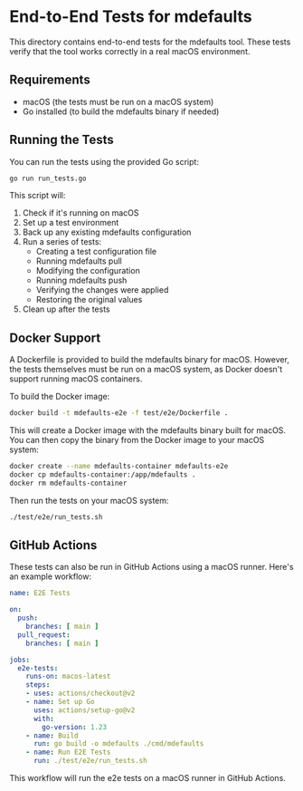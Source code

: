 # End-to-End Tests for mdefaults

This directory contains end-to-end tests for the mdefaults tool. These tests verify that the tool works correctly in a real macOS environment.

## Requirements

- macOS (the tests must be run on a macOS system)
- Go installed (to build the mdefaults binary if needed)

## Running the Tests

You can run the tests using the provided Go script:

```bash
go run run_tests.go
```

This script will:
1. Check if it's running on macOS
2. Set up a test environment
3. Back up any existing mdefaults configuration
4. Run a series of tests:
   - Creating a test configuration file
   - Running mdefaults pull
   - Modifying the configuration
   - Running mdefaults push
   - Verifying the changes were applied
   - Restoring the original values
5. Clean up after the tests

## Docker Support

A Dockerfile is provided to build the mdefaults binary for macOS. However, the tests themselves must be run on a macOS system, as Docker doesn't support running macOS containers.

To build the Docker image:

```bash
docker build -t mdefaults-e2e -f test/e2e/Dockerfile .
```

This will create a Docker image with the mdefaults binary built for macOS. You can then copy the binary from the Docker image to your macOS system:

```bash
docker create --name mdefaults-container mdefaults-e2e
docker cp mdefaults-container:/app/mdefaults .
docker rm mdefaults-container
```

Then run the tests on your macOS system:

```bash
./test/e2e/run_tests.sh
```

## GitHub Actions

These tests can also be run in GitHub Actions using a macOS runner. Here's an example workflow:

```yaml
name: E2E Tests

on:
  push:
    branches: [ main ]
  pull_request:
    branches: [ main ]

jobs:
  e2e-tests:
    runs-on: macos-latest
    steps:
    - uses: actions/checkout@v2
    - name: Set up Go
      uses: actions/setup-go@v2
      with:
        go-version: 1.23
    - name: Build
      run: go build -o mdefaults ./cmd/mdefaults
    - name: Run E2E Tests
      run: ./test/e2e/run_tests.sh
```

This workflow will run the e2e tests on a macOS runner in GitHub Actions.
